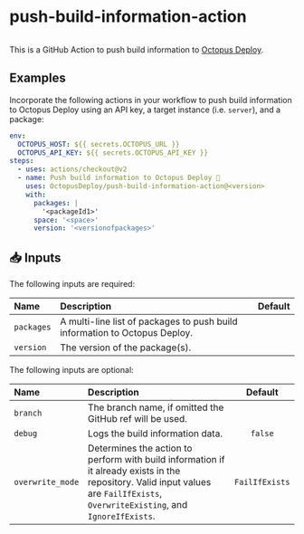 # push-build-information-action

<img alt= "" src="https://github.com/OctopusDeploy/push-build-information-action/raw/main/assets/github-actions-octopus.png" />

This is a GitHub Action to push build information to [Octopus Deploy](https://octopus.com/).

## Examples

Incorporate the following actions in your workflow to push build information to Octopus Deploy using an API key, a target instance (i.e. `server`), and a package:

```yml
env:
  OCTOPUS_HOST: ${{ secrets.OCTOPUS_URL }}
  OCTOPUS_API_KEY: ${{ secrets.OCTOPUS_API_KEY }}
steps:
  - uses: actions/checkout@v2
  - name: Push build information to Octopus Deploy 🐙
    uses: OctopusDeploy/push-build-information-action@<version>
    with:
      packages: |
        '<packageId1>'
      space: '<space>'
      version: '<versionofpackages>'
```

## 📥 Inputs

The following inputs are required:

| Name       | Description                                                                | Default |
| :--------- | :------------------------------------------------------------------------- | :-----: |
| `packages` | A multi-line list of packages to push build information to Octopus Deploy. |         |
| `version`  | The version of the package(s).                                             |         |

The following inputs are optional:

| Name             | Description                                                                                                                                                                       |    Default     |
| :--------------- | :-------------------------------------------------------------------------------------------------------------------------------------------------------------------------------- | :------------: |
| `branch`         | The branch name, if omitted the GitHub ref will be used.                                                                                                                          |                |
| `debug`          | Logs the build information data.                                                                                                                                                  |    `false`     |
| `overwrite_mode` | Determines the action to perform with build information if it already exists in the repository. Valid input values are `FailIfExists`, `OverwriteExisting`, and `IgnoreIfExists`. | `FailIfExists` |

